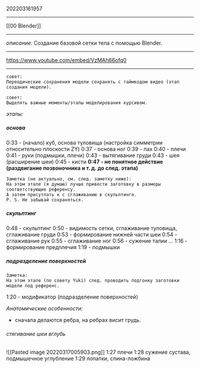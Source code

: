 202203161957
***
[[00 Blender]]
***
*описание:*
Создание базовой сетки тела с помощью Blender.
***
https://www.youtube.com/embed/VzMAh66ofq0

***
```
совет:
Переодические сохранения модели сохранять с таймкодом видео (этап создания модели).
```
```
совет:
Выделять важные моменты/этапы моделирования курсивом.
```
*этапы:*
##### основа
0:33 - (начало) куб, основа туловища
(настройка симметрии относительно плоскости ZY)
0:37 - основа ног
0:39 - пах
0:40 - плечи
0:41 - руки (подмышки, плечи)
0:43 - вытягивание груди
0:43 - шея (расширение шеи)
0:45 - кисти
**0:47 - не понятное действие 
(раздвигание позвоночника и т. д. до след. этапа)**
```
Заметка (не актуально, см. след. заметку ниже):
На этом этапе (я думаю) лучше привести заготовку в размеры соответствующие референсу. 
А затем присутпать к с сглаживанию в скульптинге.
P. S. Не забывай сохраняться.
```
##### скульптинг
0:48 - скульптинг
0:50 - видимость сетки, сглаживание туловища, сглаживание груди
0:53 - формирование нижней части шеи
0:54 - сглаживание рук
0:55 - сглаживание ног
0:56 - сужение талии
...
1:16 - формирование предплечия
1:19 - подмышки
##### подразделение поверхностей
```
Заметка:
На этом этапе (по совету Yuki) след. проводить подгонку заготовки модели под референс.
```
1:20 - модификатор (подразделение поверхностей)

*Анатомические особенности:*
- сначала делаются ребра, на ребрах висит грудь.
###### стягивание шеи вглубь
![[Pasted image 20220317005903.png]]
1:27 плечи
1:28 сужение сустава, подмышечное углубление
1:29 лопатки, спина-ложбина